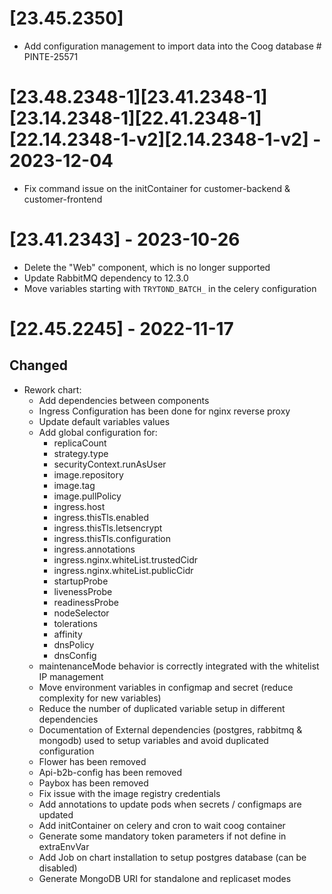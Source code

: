 # [23.45.2350]
- Add configuration management to import data into the Coog database # PINTE-25571

# [23.48.2348-1][23.41.2348-1][23.14.2348-1][22.41.2348-1][22.14.2348-1-v2][2.14.2348-1-v2] - 2023-12-04
- Fix command issue on the initContainer for customer-backend & customer-frontend

# [23.41.2343] - 2023-10-26
- Delete the "Web" component, which is no longer supported
- Update RabbitMQ dependency to 12.3.0
- Move variables starting with `TRYTOND_BATCH_` in the celery configuration

# [22.45.2245] - 2022-11-17

## Changed

- Rework chart:
  - Add dependencies between components
  - Ingress Configuration has been done for nginx reverse proxy
  - Update default variables values
  - Add global configuration for:
    - replicaCount
    - strategy.type
    - securityContext.runAsUser
    - image.repository
    - image.tag
    - image.pullPolicy
    - ingress.host
    - ingress.thisTls.enabled
    - ingress.thisTls.letsencrypt
    - ingress.thisTls.configuration
    - ingress.annotations
    - ingress.nginx.whiteList.trustedCidr
    - ingress.nginx.whiteList.publicCidr
    - startupProbe
    - livenessProbe
    - readinessProbe
    - nodeSelector
    - tolerations
    - affinity
    - dnsPolicy
    - dnsConfig
  - maintenanceMode behavior is correctly integrated with the whitelist IP management
  - Move environment variables in configmap and secret (reduce complexity for new variables)
  - Reduce the number of duplicated variable setup in different dependencies
  - Documentation of External dependencies (postgres, rabbitmq & mongodb) used to setup variables and avoid duplicated configuration
  - Flower has been removed
  - Api-b2b-config has been removed
  - Paybox has been removed
  - Fix issue with the image registry credentials
  - Add annotations to update pods when secrets / configmaps are updated
  - Add initContainer on celery and cron to wait coog container
  - Generate some mandatory token parameters if not define in extraEnvVar
  - Add Job on chart installation to setup postgres database (can be disabled)
  - Generate MongoDB URI for standalone and replicaset modes
